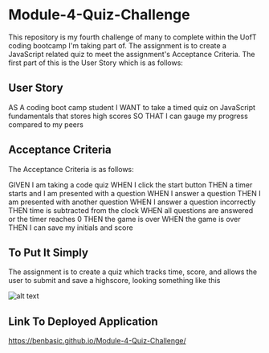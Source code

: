 # Module-4-Quiz-Challenge

This repository is my fourth challenge of many to complete within the UofT coding bootcamp I'm taking part of. 
The assignment is to create a JavaScript related quiz to meet the assignment's Acceptance Criteria.
The first part of this is the User Story which is as follows:

## User Story

AS A coding boot camp student
I WANT to take a timed quiz on JavaScript fundamentals that stores high scores
SO THAT I can gauge my progress compared to my peers



## Acceptance Criteria

The Acceptance Criteria is as follows:

GIVEN I am taking a code quiz
WHEN I click the start button
THEN a timer starts and I am presented with a question
WHEN I answer a question
THEN I am presented with another question
WHEN I answer a question incorrectly
THEN time is subtracted from the clock
WHEN all questions are answered or the timer reaches 0
THEN the game is over
WHEN the game is over
THEN I can save my initials and score

## To Put It Simply

The assignment is to create a quiz which tracks time, score, and allows the user to submit and save a highscore, looking something like this


![alt text](assets/images/screenshote.png)


## Link To Deployed Application
https://benbasic.github.io/Module-4-Quiz-Challenge/


